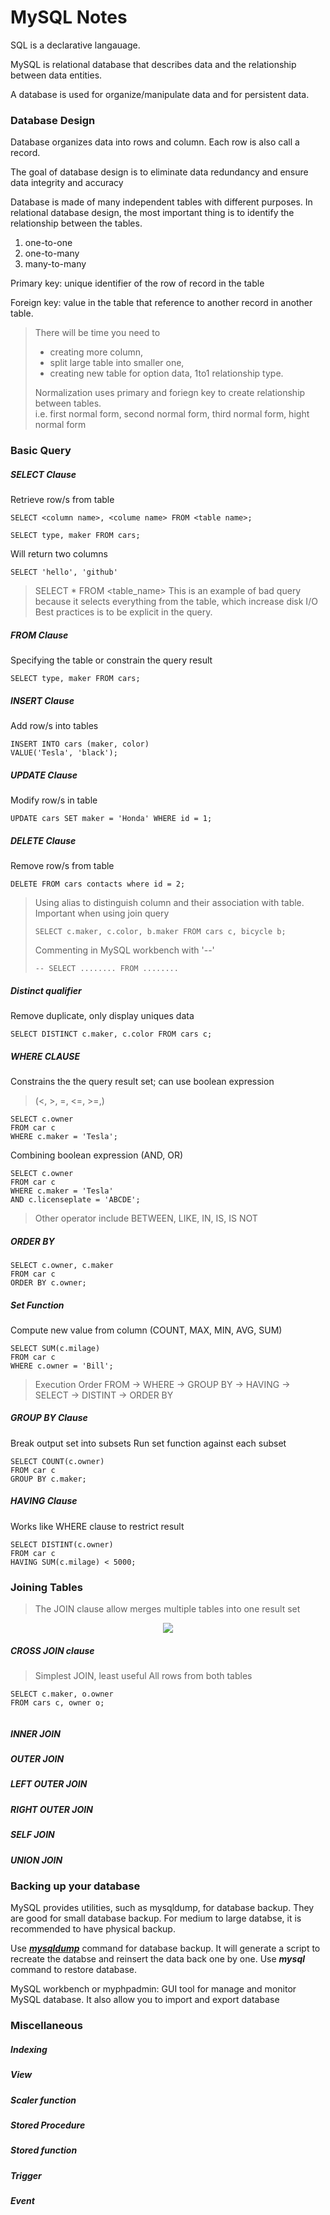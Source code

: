 
# MySQL Notes


SQL is a declarative langauage.


MySQL is relational database that describes data and the relationship between data entities.


A database is used for organize/manipulate data and for persistent data.


### Database Design 

Database organizes data into rows and column. Each row is also call a record. 

The goal of database design is to eliminate data redundancy and ensure data integrity and accuracy


Database is made of many independent tables with different purposes. In relational database design, the most important thing is to identify the relationship between the tables. 

1. one-to-one
2. one-to-many
3. many-to-many


Primary key: unique identifier of the row of record in the table

Foreign key: value in the table that reference to another record in another table. 

> There will be time you need to
>  - creating more column, 
>  - split large table into smaller one, 
>  - creating new table for option data, 1to1 relationship type. 
> 
> Normalization uses primary and foriegn key to create relationship between tables.  
> i.e. first normal form, second normal form, third normal form, hight normal form



### Basic Query

##### SELECT Clause

Retrieve row/s from table 

~~~~
SELECT <column name>, <colume name> FROM <table name>;
~~~~

~~~~
SELECT type, maker FROM cars;
~~~~

Will return two columns
~~~~
SELECT 'hello', 'github'
~~~~


> SELECT * FROM <table_name>
> This is an example of bad query because it selects everything from the table, which increase disk I/O
> Best practices is to be explicit in the query. 

##### FROM Clause

Specifying the table or constrain the query result

~~~~
SELECT type, maker FROM cars;
~~~~

##### INSERT Clause

Add row/s into tables

~~~~
INSERT INTO cars (maker, color)
VALUE('Tesla', 'black');
~~~~

##### UPDATE Clause

Modify row/s in table

~~~~
UPDATE cars SET maker = 'Honda' WHERE id = 1;
~~~~

##### DELETE Clause

Remove row/s from table

~~~~
DELETE FROM cars contacts where id = 2;
~~~~

> Using alias to distinguish column and their association with table. Important when using join query
> ~~~~ 
> SELECT c.maker, c.color, b.maker FROM cars c, bicycle b;
> ~~~~
>
> Commenting in MySQL workbench with '--'
> ~~~~
> -- SELECT ........ FROM ........
> ~~~~


##### Distinct qualifier 
Remove duplicate, only display uniques data

~~~~ 
SELECT DISTINCT c.maker, c.color FROM cars c;
~~~~


##### WHERE CLAUSE
Constrains the the query result set; can use boolean expression
> (<, >, =, <=, >=,)

~~~~
SELECT c.owner
FROM car c
WHERE c.maker = 'Tesla';
~~~~

Combining boolean expression (AND, OR)
~~~~
SELECT c.owner
FROM car c
WHERE c.maker = 'Tesla' 
AND c.licenseplate = 'ABCDE';
~~~~

> Other operator include BETWEEN, LIKE, IN, IS, IS NOT 


##### ORDER BY

~~~~
SELECT c.owner, c.maker
FROM car c
ORDER BY c.owner;
~~~~


##### Set Function 
Compute new value from column 
(COUNT, MAX, MIN, AVG, SUM)

~~~~
SELECT SUM(c.milage)
FROM car c
WHERE c.owner = 'Bill';
~~~~

> Execution Order
> FROM -> WHERE -> GROUP BY -> HAVING -> SELECT -> DISTINT -> ORDER BY


##### GROUP BY Clause
Break output set into subsets 
Run set function against each subset 

~~~~
SELECT COUNT(c.owner)
FROM car c
GROUP BY c.maker;
~~~~


##### HAVING Clause
Works like WHERE clause to restrict result 

~~~~
SELECT DISTINT(c.owner)
FROM car c
HAVING SUM(c.milage) < 5000;
~~~~




### Joining Tables

> The JOIN clause allow merges multiple tables into one result set


<p align="center">
  <img src="https://i.stack.imgur.com/UI25E.jpg">
  <br/>
</p>

##### CROSS JOIN clause

> Simplest JOIN, least useful 
> All rows from both tables 

~~~~
SELECT c.maker, o.owner
FROM cars c, owner o;


~~~~


##### INNER JOIN 


##### OUTER JOIN 

##### LEFT OUTER JOIN 


##### RIGHT OUTER JOIN 


##### SELF JOIN 

##### UNION JOIN 


### Backing up your database

MySQL provides utilities, such as mysqldump, for database backup. They are good for small database backup. For medium to large databse, it is recommended to have physical backup. 


Use [**_mysqldump_**](https://dev.mysql.com/doc/refman/8.0/en/mysqldump.html) command for database backup. It will generate a script to recreate the databse and reinsert the data back one by one. 
Use **_mysql_** command to restore database.



MySQL workbench or myphpadmin: GUI tool for manage and monitor MySQL database. It also allow you to import and export database


### Miscellaneous 

##### Indexing

##### View

##### Scaler function 

##### Stored Procedure


##### Stored function

##### Trigger

##### Event


